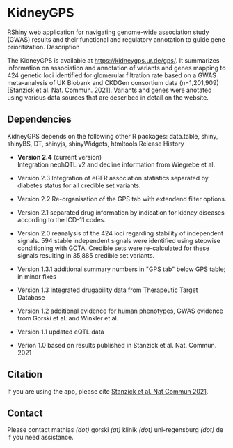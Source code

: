# KidneyGPS

RShiny web application for navigating genome-wide association study (GWAS) results and their functional and regulatory annotation to guide gene prioritization.
Description

The KidneyGPS is available at https://kidneygps.ur.de/gps/. It summarizes information on association and annotation of variants and genes mapping to 424 genetic loci identified for glomerular filtration rate based on a GWAS meta-analysis of UK Biobank and CKDGen consortium data (n=1,201,909) [Stanzick et al. Nat. Commun. 2021]. Variants and genes were anotated using various data sources that are described in detail on the website.

## Dependencies
KidneyGPS depends on the following other R packages: data.table, shiny, shinyBS, DT, shinyjs, shinyWidgets, htmltools
Release History

- **Version 2.4** (current version)  
  Integration nephQTL v2 and decline information from Wiegrebe et al.
  
- Version 2.3
    Integration of eGFR association statistics separated by diabetes status for all credible set variants.
- Version 2.2
        Re-organisation of the GPS tab with extendend filter options.
- Version 2.1
        separated drug information by indication for kidney diseases according to the ICD-11 codes.
- Version 2.0
        reanalysis of the 424 loci regarding stability of independent signals. 594 stable independent signals were identified using stepwise conditioning with GCTA. Credible sets were re-calculated for these signals resulting in 35,885 credible set variants.
- Version 1.3.1
        additional summary numbers in "GPS tab" below GPS table; in minor fixes
- Version 1.3
        Integrated drugability data from Therapeutic Target Database
- Version 1.2
        additional evidence for human phenotypes, GWAS evidence from Gorski et al. and Winkler et al.
- Version 1.1
        updated eQTL data
- Verion 1.0
        based on results published in Stanzick et al. Nat. Commun. 2021

## Citation
If you are using the app, please cite [Stanzick et al. Nat Commun 2021](https://pubmed.ncbi.nlm.nih.gov/34272381/).

## Contact
Please contact mathias _(dot)_ gorski _(at)_ klinik _(dot)_ uni-regensburg _(dot)_ de if you need assistance.

